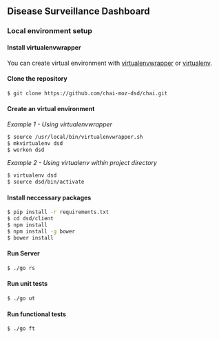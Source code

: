 ## Disease Surveillance Dashboard

### Local environment setup

#### Install virtualenvwrapper
You can create virtual environment with  [virtualenvwrapper](http://virtualenvwrapper.readthedocs.io/en/latest/) or [virtualenv](https://virtualenv.pypa.io/en/stable/).

#### Clone the repository
``` bash
$ git clone https://github.com/chai-moz-dsd/chai.git
```

#### Create an virtual environment
*Example 1 - Using virtualenvwrapper*
``` bash
$ source /usr/local/bin/virtualenvwrapper.sh
$ mkvirtualenv dsd
$ workon dsd
```
*Example 2 - Using virtualenv within project directory*
``` bash
$ virtualenv dsd
$ source dsd/bin/activate
```

#### Install neccessary packages
``` bash
$ pip install -r requirements.txt
$ cd dsd/client
$ npm install
$ npm install -g bower
$ bower install
```

#### Run Server
``` bash
$ ./go rs
```

#### Run unit tests
``` bash
$ ./go ut
```

#### Run functional tests
``` bash
$ ./go ft
```
